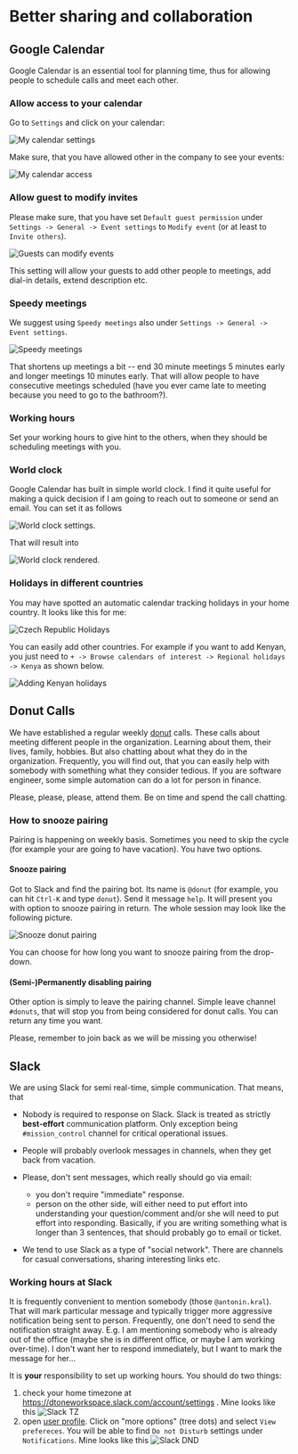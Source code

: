 # Better sharing and collaboration

## Google Calendar

Google Calendar is an essential tool for planning time, thus for allowing people to schedule calls and meet each other.

### Allow access to your calendar

Go to `Settings` and click on your calendar:

![My calendar settings](sharing/cal/cal-settings.png)

Make sure, that you have allowed other in the company to see your events:

![My calendar access](sharing/cal/cal-access.png)

### Allow guest to modify invites

Please make sure, that you have set `Default guest permission` under `Settings -> General -> Event settings` to `Modify event` (or at least to `Invite others`).

![Guests can modify events](sharing/cal/modify.png)

This setting will allow your guests to add other people to meetings, add dial-in details, extend description etc.

### Speedy meetings

We suggest using `Speedy meetings` also under `Settings -> General -> Event settings`.

![Speedy meetings](sharing/cal/speedy.png)

That shortens up meetings a bit -- end 30 minute meetings 5 minutes early and longer meetings 10 minutes early. That will allow people to have consecutive meetings scheduled (have you ever came late to meeting because you need to go to the bathroom?).

### Working hours

Set your working hours to give hint to the others, when they should be scheduling meetings with you.

### World clock

Google Calendar has built in simple world clock. I find it quite useful for making a quick decision if I am going to reach out to someone or send an email. You can set it as follows

![World clock settings](sharing/cal/worldclock-settings.png).

That will result into

![World clock rendered](sharing/cal/worldclock.png).

### Holidays in different countries

You may have spotted an automatic calendar tracking holidays in your home country. It looks like this for me:

![Czech Republic Holidays](sharing/cal/holidays1.png)

You can easily add other countries. For example if you want to add Kenyan, you just need to `+ -> Browse calendars of interest -> Regional holidays -> Kenya` as shown below.

![Adding Kenyan holidays](sharing/cal/holidays.gif)

## Donut Calls

We have established a regular weekly [donut](https://www.donut.com/pairing/) calls. These calls about meeting different people in the organization. Learning about them, their lives, family, hobbies. But also chatting about what they do in the organization. Frequently, you will find out, that you can easily help with somebody with something what they consider tedious. If you are software engineer, some simple automation can do a lot for person in finance.

Please, please, please, attend them. Be on time and spend the call chatting.

### How to snooze pairing

Pairing is happening on weekly basis. Sometimes you need to skip the cycle (for example your are going to have vacation). You have two options.

#### Snooze pairing

Got to Slack and find the pairing bot. Its name is `@donut` (for example, you can hit `Ctrl-K` and type `donut`). Send it message `help`. It will present you with option to snooze pairing in return. The whole session may look like the following picture.

![Snooze donut pairing](sharing/pairing.png)

You can choose for how long you want to snooze pairing from the drop-down.

#### (Semi-)Permanently disabling pairing

Other option is simply to leave the pairing channel. Simple leave channel `#donuts`, that will stop you from being considered for donut calls. You can return any time you want.

Please, remember to join back as we will be missing you otherwise!

## Slack

We are using Slack for semi real-time, simple communication. That means, that

- Nobody is required to response on Slack. Slack is treated as strictly **best-effort** communication platform. Only exception being `#mission_control` channel for critical operational issues.
- People will probably overlook messages in channels, when they get back from vacation.
- Please, don't sent messages, which really should go via email:

  - you don't require "immediate" response.
  - person on the other side, will either need to put effort into understanding your question/comment and/or she will need to put effort into responding. Basically, if you are writing something what is longer than 3 sentences, that should probably go to email or ticket.

- We tend to use Slack as a type of "social network". There are channels for casual conversations, sharing interesting links etc.

### Working hours at Slack

It is frequently convenient to mention somebody (those `@antonin.kral`). That will mark particular message and typically trigger more aggressive notification being sent to person. Frequently, one don't need to send the notification straight away. E.g. I am mentioning somebody who is already out of the office (maybe she is in different office, or maybe I am working over-time). I don't want her to respond immediately, but I want to mark the message for her...

It is **your** responsibility to set up working hours. You should do two things:

1. check your home timezone at https://dtoneworkspace.slack.com/account/settings . Mine looks like this ![Slack TZ](sharing/slack/tz.png)
1. open [user profile](https://app.slack.com/client/user_profile/). Click on "more options" (tree dots) and select `View prefereces`. You will be able to find `Do not Disturb` settings under `Notifications`. Mine looks like this ![Slack DND](sharing/slack/dnd.png)

